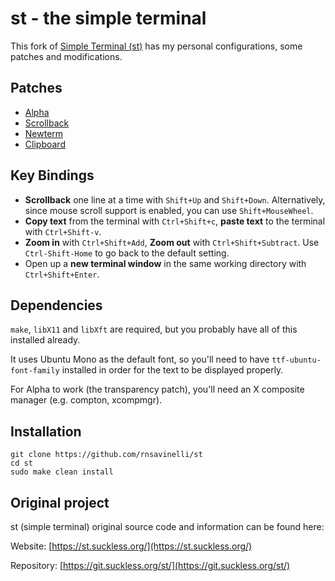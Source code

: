# st - the simple terminal

This fork of [Simple Terminal (st)](https://st.suckless.org/) has my personal configurations, some patches and modifications.

## Patches

+ [Alpha](https://st.suckless.org/patches/alpha/)
+ [Scrollback](https://st.suckless.org/patches/scrollback/)
+ [Newterm](https://st.suckless.org/patches/newterm/)
+ [Clipboard](https://st.suckless.org/patches/clipboard/)

## Key Bindings

+ **Scrollback** one line at a time with `Shift+Up` and `Shift+Down`. Alternatively, since mouse scroll support is enabled, you can use `Shift+MouseWheel`.
+ **Copy text** from the terminal with `Ctrl+Shift+c`, **paste text** to the terminal with `Ctrl+Shift-v`.
+ **Zoom in** with `Ctrl+Shift+Add`, **Zoom out** with `Ctrl+Shift+Subtract`. Use `Ctrl-Shift-Home` to go back to the default setting.
+ Open up a **new terminal window** in the same working directory with `Ctrl+Shift+Enter`.

## Dependencies

`make`, `libX11` and `libXft` are required, but you probably have all of this installed already.

It uses Ubuntu Mono as the default font, so you'll need to have `ttf-ubuntu-font-family` installed in order for the text to be displayed properly.

For Alpha to work (the transparency patch), you'll need an X composite manager (e.g. compton, xcompmgr).

## Installation
```
git clone https://github.com/rnsavinelli/st
cd st
sudo make clean install
```

## Original project
st (simple terminal) original source code and information can be found here:

Website: [https://st.suckless.org/](https://st.suckless.org/)

Repository: [https://git.suckless.org/st/](https://git.suckless.org/st/)

